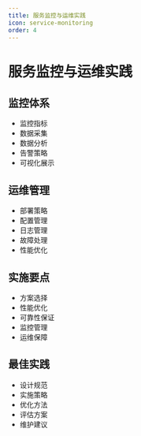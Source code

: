 ```yaml
---
title: 服务监控与运维实践
icon: service-monitoring
order: 4
---
```


# 服务监控与运维实践

## 监控体系
- 监控指标
- 数据采集
- 数据分析
- 告警策略
- 可视化展示

## 运维管理
- 部署策略
- 配置管理
- 日志管理
- 故障处理
- 性能优化

## 实施要点
- 方案选择
- 性能优化
- 可靠性保证
- 监控管理
- 运维保障

## 最佳实践
- 设计规范
- 实施策略
- 优化方法
- 评估方案
- 维护建议
